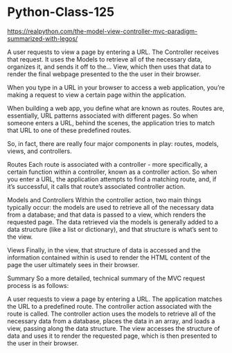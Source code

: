 # Python-Class-125

https://realpython.com/the-model-view-controller-mvc-paradigm-summarized-with-legos/

A user requests to view a page by entering a URL.
The Controller receives that request.
It uses the Models to retrieve all of the necessary data, organizes it, and sends it off to the…
View, which then uses that data to render the final webpage presented to the the user in their browser.



When you type in a URL in your browser to access a web application, you’re making a request to view a certain page within the application.

When building a web app, you define what are known as routes. Routes are, essentially, URL patterns associated with different pages. So when someone enters a URL, behind the scenes, the application tries to match that URL to one of these predefined routes.

So, in fact, there are really four major components in play: routes, models, views, and controllers.

Routes
Each route is associated with a controller - more specifically, a certain function within a controller, known as a controller action. So when you enter a URL, the application attempts to find a matching route, and, if it’s successful, it calls that route’s associated controller action.

Models and Controllers
Within the controller action, two main things typically occur: the models are used to retrieve all of the necessary data from a database; and that data is passed to a view, which renders the requested page. The data retrieved via the models is generally added to a data structure (like a list or dictionary), and that structure is what’s sent to the view.


Views
Finally, in the view, that structure of data is accessed and the information contained within is used to render the HTML content of the page the user ultimately sees in their browser.

Summary
So a more detailed, technical summary of the MVC request process is as follows:

A user requests to view a page by entering a URL.
The application matches the URL to a predefined route.
The controller action associated with the route is called.
The controller action uses the models to retrieve all of the necessary data from a database, places the data in an array, and loads a view, passing along the data structure.
The view accesses the structure of data and uses it to render the requested page, which is then presented to the user in their browser.

